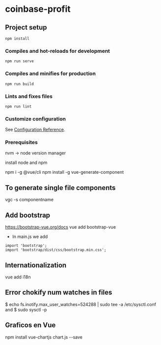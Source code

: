 # coinbase-profit

## Project setup
```
npm install
```

### Compiles and hot-reloads for development
```
npm run serve
```

### Compiles and minifies for production
```
npm run build
```

### Lints and fixes files
```
npm run lint
```

### Customize configuration
See [Configuration Reference](https://cli.vuejs.org/config/).



### Prerequisites
nvm -> node version manager

install node and npm

npm i -g @vue/cli
npm install -g vue-generate-component
## To generate single file components
vgc -s componentname
## Add bootstrap
https://bootstrap-vue.org/docs
vue add bootstrap-vue
* In main.js we add

```{js}
import 'bootstrap';
import 'bootstrap/dist/css/bootstrap.min.css';
```
## Internationalization
vue add i18n

## Error chokify num watches in files
$ echo fs.inotify.max_user_watches=524288 | sudo tee -a /etc/sysctl.conf
and
$ sudo sysctl -p

## Graficos en Vue
npm install vue-chartjs chart.js --save
